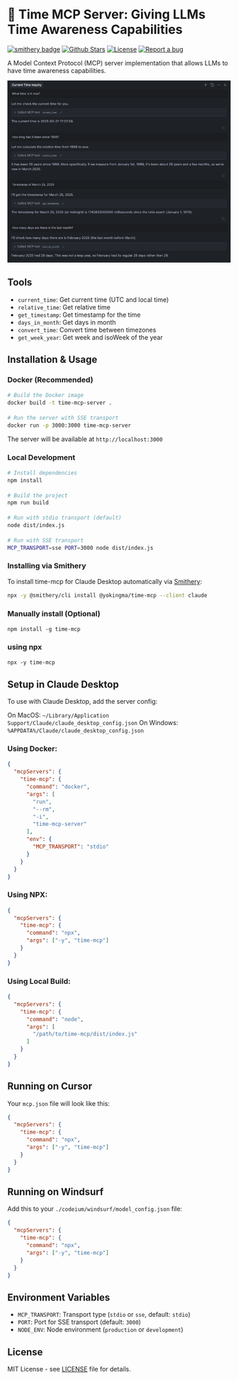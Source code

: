 # 🚀 Time MCP Server: Giving LLMs Time Awareness Capabilities

[![smithery badge](https://smithery.ai/badge/@yokingma/time-mcp)](https://smithery.ai/server/@yokingma/time-mcp) <a href="https://github.com/yokingma/time-mcp/stargazers"><img src="https://img.shields.io/github/stars/yokingma/time-mcp" alt="Github Stars"></a> <a href="https://github.com/yokingma/time-mcp/blob/main/LICENSE"><img src="https://img.shields.io/badge/license-MIT-purple" alt="License"></a> <a href="https://github.com/yokingma/time-mcp/issues/new"><img src="https://img.shields.io/badge/Report a bug-Github-%231F80C0" alt="Report a bug"></a>

A Model Context Protocol (MCP) server implementation that allows LLMs to have time awareness capabilities.

<div align="center">
 <img src="./assets/cursor.png"></img>
</div>

## Tools

- `current_time`: Get current time (UTC and local time)
- `relative_time`: Get relative time
- `get_timestamp`: Get timestamp for the time
- `days_in_month`: Get days in month
- `convert_time`: Convert time between timezones
- `get_week_year`: Get week and isoWeek of the year

## Installation & Usage

### Docker (Recommended)

```bash
# Build the Docker image
docker build -t time-mcp-server .

# Run the server with SSE transport
docker run -p 3000:3000 time-mcp-server
```

The server will be available at `http://localhost:3000`

### Local Development

```bash
# Install dependencies
npm install

# Build the project
npm run build

# Run with stdio transport (default)
node dist/index.js

# Run with SSE transport
MCP_TRANSPORT=sse PORT=3000 node dist/index.js
```

### Installing via Smithery

To install time-mcp for Claude Desktop automatically via [Smithery](https://smithery.ai/server/@yokingma/time-mcp):

```bash
npx -y @smithery/cli install @yokingma/time-mcp --client claude
```

### Manually install (Optional)
```shell
npm install -g time-mcp
```

### using npx
```shell
npx -y time-mcp
```

## Setup in Claude Desktop

To use with Claude Desktop, add the server config:

On MacOS: `~/Library/Application Support/Claude/claude_desktop_config.json`
On Windows: `%APPDATA%/Claude/claude_desktop_config.json`

### Using Docker:
```json
{
  "mcpServers": {
    "time-mcp": {
      "command": "docker",
      "args": [
        "run",
        "--rm",
        "-i",
        "time-mcp-server"
      ],
      "env": {
        "MCP_TRANSPORT": "stdio"
      }
    }
  }
}
```

### Using NPX:
```json
{
  "mcpServers": {
    "time-mcp": {
      "command": "npx",
      "args": ["-y", "time-mcp"]
    }
  }
}
```

### Using Local Build:
```json
{
  "mcpServers": {
    "time-mcp": {
      "command": "node",
      "args": [
        "/path/to/time-mcp/dist/index.js"
      ]
    }
  }
}
```

## Running on Cursor

Your `mcp.json` file will look like this:

```json
{
  "mcpServers": {
    "time-mcp": {
      "command": "npx",
      "args": ["-y", "time-mcp"]
    }
  }
}
```

## Running on Windsurf

Add this to your `./codeium/windsurf/model_config.json` file:

```json
{
  "mcpServers": {
    "time-mcp": {
      "command": "npx",
      "args": ["-y", "time-mcp"]
    }
  }
}
```

## Environment Variables

- `MCP_TRANSPORT`: Transport type (`stdio` or `sse`, default: `stdio`)
- `PORT`: Port for SSE transport (default: `3000`)
- `NODE_ENV`: Node environment (`production` or `development`)

## License

MIT License - see [LICENSE](./LICENSE) file for details.
